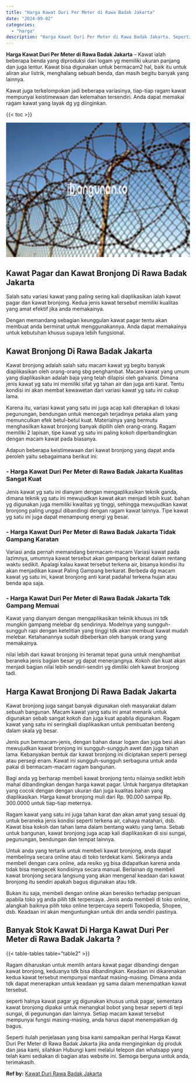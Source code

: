 ```yaml
---
title: "Harga Kawat Duri Per Meter di Rawa Badak Jakarta"
date: "2024-09-02"
categories: 
  - "harga"
description: "Harga Kawat Duri Per Meter di Rawa Badak Jakarta. Seperti itulah penjelasan yang bisa kami sampaikan perihal Harga Kawat Duri Per Meter di Rawa Badak Jakarta..."
---
```


**Harga Kawat Duri Per Meter di Rawa Badak Jakarta** – Kawat ialah beberapa benda yang diproduksi dari logam yg memiliki ukuran panjang dan juga lentur. Kawat bisa digunakan untuk bermacam2 hal, baik itu untuk aliran alur listrik, menghalang sebuah benda, dan masih begitu banyak yang lainnya.

Kawat juga terkelompokan jadi beberapa variasinya, tiap-tiap ragam kawat mempunyai keistimewaan dan kelemahan tersendiri. Anda dapat memakai ragam kawat yang layak dg yg diinginkan.

{{< toc >}}

![Harga Kawat Duri Per Meter di Rawa Badak Jakarta](/images/jual-kawat-murah51.png)

## Kawat Pagar dan Kawat Bronjong Di Rawa Badak Jakarta

Salah satu variasi kawat yang paling sering kali diaplikasikan ialah kawat pagar dan kawat bronjong. Kedua jenis kawat tersebut memiliki kualitas yang amat efektif jika anda memakainya.

Dengan memandang sebagian keunggulan kawat pagar tentu akan membuat anda berminat untuk menggunakannya. Anda dapat memakainya untuk kebutuhan khusus supaya lebih fungsional.

## Kawat Bronjong Di Rawa Badak Jakarta

Kawat bronjong adalah salah satu macam kawat yg begitu banyak diaplikasikan oleh orang-orang sbg penghambat. Macam kawat yang umum yang diaplikasikan adalah baja yang telah dilapisi oleh galvanis. Dimana jenis kawat yg satu ini memiliki sifat yg tahan air dan juga anti karat. Tentu kondisi ini akan membat kewawetan dari variasi kawat yg satu ini cukup lama.

Karena itu, variasi kawat yang satu ini juga acap kali diterapkan di lokasi pegunungan, bendungan untuk mencegah terjadinya petaka alam yang memunculkan efek betul-betul kuat. Materialnya yang bermutu menghasilkan kawat bronjong banyak dipilih oleh orang-orang. Ragam memiliki 2 lapisan, tipe kawat yg satu ini paling kokoh diperbandingkan dengan macam kawat pada biasanya.

Adapun beberapa keistimewaan dari kawat bronjong yang dapat anda peroleh yaitu sebagaimana berikut ini:

### \- Harga Kawat Duri Per Meter di Rawa Badak Jakarta Kualitas Sangat Kuat

Jenis kawat yg satu ini dianyam dengan mengaplikasikan teknik ganda, dimana teknik yg satu ini mewujudkan kawat akan menjadi lebih kuat. bahan yg digunakan juga memiliki kwalitas yg tinggi, sehingga mewujudkan kawat bronjong paling unggul dibandingi dengan ragam kawat lainnya. Tipe kawat yg satu ini juga dapat menampung energi yg besar.

### \- Harga Kawat Duri Per Meter di Rawa Badak Jakarta Tidak Gampang Karatan

Variasi anda pernah memandang bermacam-macam Variasi kawat pada lazimnya, umumnya kawat tersebut akan gampang berkarat dalam rentang waktu sedikit. Apalagi kalau kawat tersebut terkena air, bisanya kondisi itu akan menjadikan kawat Paling Gampang berkarat. Berbeda dg macam kawat yg satu ini, kawat bronjong anti karat padahal terkena hujan atau benda apa saja.

### \- Harga Kawat Duri Per Meter di Rawa Badak Jakarta Tdk Gampang Memuai

Kawat yang dianyam dengan mengaplikasikan teknik khusus ini tdk mungkin gampang melebar dg sendirinya. Modelnya yang sungguh-sungguh rapi dengan ketelitian yang tinggi tdk akan membuat kawat mudah melebar. Ketahanannya sudah dibeberkan oleh banyak orang yang memakainya.

nilai lebih dari kawat bronjong ini teramat tepat guna untuk menghambat beraneka jenis bagian besar yg dapat menerjangnya. Kokoh dan kuat akan menjadi bagian nilai lebih sendiri-sendiri yg dimiliki oleh kawat bronjong tadi.

## Harga Kawat Bronjong Di Rawa Badak Jakarta

Kawat bronjong juga sangat banyak digunakan oleh masyarakat dalam sebuah bangunan. Macam kawat yang satu ini amat menarik untuk digunakan sebab sangat kokoh dan juga kuat apabila digunakan. Ragam kawat yang satu ini seringkali diaplikasikan untuk pembuatan benteng dalam skala yg besar.

Jenis pun bermacam-jenis, dengan bahan dasar logam dan juga besi akan mewujudkan kawat bronjong ini sungguh-sungguh awet dan juga tahan lama. Kebanyakan bentuk dar kawat bronjong ini diciptakan seperti persegi atau persegi enam. Kawat ini sungguh-sungguh serbaguna untuk anda pakai di bermacam-macam ragam bangunan.

Bagi anda yg berharap membeli kawat bronjong tentu nilainya sedikit lebih mahal dibandingkan dengan harga kawat pagar. Untuk harganya ditetapkan yang cocok dengan dengan ukuran dan juga kualitas bahan yang diaplikasikan. Harga kawat bronjong muli dari Rp. 90.000 sampai Rp. 300.0000 untuk tiap-tiap meternya.

Ragam kawat yang satu ini juga tahan karat dan akan amat yang sesuai dg untuk beraneka jenis kondisi seperti terkena air, cahaya matahari, dsb. Kawat bisa kokoh dan tahan lama dalam bentang waktu yang lama. Sebab untuk bangunan, kawat bronjong juga acap kali diaplikasikan di sisi sungai, pegunungan, bendungan dan tempat lainnya.

Untuk anda yang tertarik untuk membeli kawat bronjong, anda dapat membelinya secara online atau di toko terdekat kami. Sekiranya anda membeli dengan cara online, ada resiko yg bisa didapatkan karena anda tidak bisa mengecek kondisinya secara manual. Berlainan dg membeli kawat bronjong secara langsung yang akan mengenal keadaan dari kawat bronjong itu sendiri apakah bagus digunakan atau tdk.

Bukan itu saja, membeli dengan online akan beresiko terhadap penipuan apabila toko yg anda pilih tdk terpercaya. Jenis anda membeli di toko online, alangkah baiknya pilih toko online terpercaya seperti Tokopedia, Shopee, dsb. Keadaan ini akan menguntungkan untuk diri anda sendiri pastinya.

## Banyak Stok Kawat Di Harga Kawat Duri Per Meter di Rawa Badak Jakarta ?

{{< table-tables table="table2" >}}

Ragam diharuskan untuk memlih antara kawat pagar dibandingi dengan kawat bronjong, keduanya tdk bisa dibandingkan. Keadaan ini dikarenakan kedua kawat tersebut mempunyai manfaat masing-masing. Dimana anda tdk dapat menerapkan untuk keadaan yg sama dalam menempatkan kawat tersebut.

seperti halnya kawat pagar yg digunakan khusus untuk pagar, sementara kawat bronjong dipakai untuk menangkal bobot yang besar seperti di tepi sungai, di pegunungan dan lainnya. Setiap macam kawat tersebut mempunyai fungsi masing-masing, anda harus dapat menempatkan dg bagus.

Seperti itulah penjelasan yang bisa kami sampaikan perihal Harga Kawat Duri Per Meter di Rawa Badak Jakarta jika anda menginginkan dg produk dan jasa kami, silahkan Hubungi kami melalui telepon dan whatsapp yang telah kami sediakan di bagian atas website ini. Semoga berguna untuk anda, terimakasih.

**Ref by:** [Kawat Duri Rawa Badak Jakarta](https://id.wikipedia.org/wiki/Kawat)
